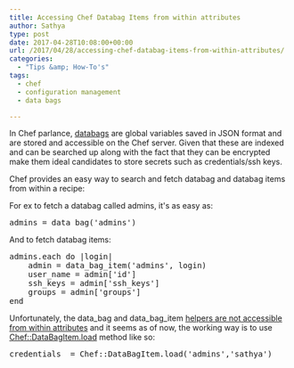 ```yaml
---
title: Accessing Chef Databag Items from within attributes
author: Sathya
type: post
date: 2017-04-28T10:08:00+00:00
url: /2017/04/28/accessing-chef-databag-items-from-within-attributes/
categories:
  - "Tips &amp; How-To's"
tags:
  - chef
  - configuration management
  - data bags

---
```

In Chef parlance, <a href="https://docs.chef.io/data_bags.html" target="_blank" rel="noopener noreferrer">databags</a> are global variables saved in JSON format and are stored and accessible on the Chef server. Given that these are indexed and can be searched up along with the fact that they can be encrypted make them ideal candidates to store secrets such as credentials/ssh keys.

Chef provides an easy way to search and fetch databag and databag items from within a recipe:

For ex to fetch a databag called admins, it's as easy as:

<pre>admins = data_bag('admins')</pre>

And to fetch databag items:

<pre>admins.each do |login|
    admin = data_bag_item('admins', login)
    user_name = admin['id']
    ssh_keys = admin['ssh_keys']
    groups = admin['groups']
end
</pre>

Unfortunately, the data\_bag and data\_bag_item <a href="https://stackoverflow.com/a/37445023/92837" target="_blank" rel="noopener noreferrer">helpers are not accessible from within attributes</a> and it seems as of now, the working way is to use <a href="https://www.rubydoc.info/github/opscode/chef/Chef/DataBagItem#load-class_method" target="_blank" rel="noopener noreferrer">Chef::DataBagItem.load</a> method like so:

<pre>credentials  = Chef::DataBagItem.load('admins','sathya')
</pre>
